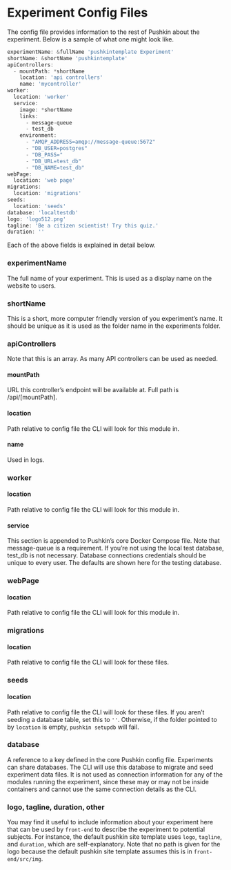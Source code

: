 # Experiment Config Files

The config file provides information to the rest of Pushkin about the experiment. Below is a sample of what one might look like.

```javascript
experimentName: &fullName 'pushkintemplate Experiment'
shortName: &shortName 'pushkintemplate'
apiControllers:
  - mountPath: *shortName
    location: 'api controllers'
    name: 'mycontroller'
worker:
  location: 'worker'
  service:
    image: *shortName
    links:
      - message-queue
      - test_db
    environment:
      - "AMQP_ADDRESS=amqp://message-queue:5672"
      - "DB_USER=postgres"
      - "DB_PASS="
      - "DB_URL=test_db"
      - "DB_NAME=test_db"
webPage:
  location: 'web page'
migrations:
  location: 'migrations'
seeds:
  location: 'seeds'
database: 'localtestdb'
logo: 'logo512.png'
tagline: 'Be a citizen scientist! Try this quiz.'
duration: ''
```

Each of the above fields is explained in detail below.

### experimentName

The full name of your experiment. This is used as a display name on the website to users.

### shortName

This is a short, more computer friendly version of you experiment’s name. It should be unique as it is used as the folder name in the experiments folder.

### apiControllers

Note that this is an array. As many API controllers can be used as needed.

#### mountPath

URL this controller’s endpoint will be available at. Full path is /api/\[mountPath\].

#### location

Path relative to config file the CLI will look for this module in.

#### name

Used in logs.

### worker

#### location

Path relative to config file the CLI will look for this module in.

#### service

This section is appended to Pushkin’s core Docker Compose file. Note that message-queue is a requirement. If you’re not using the local test database, test\_db is not necessary. Database connections credentials should be unique to every user. The defaults are shown here for the testing database.

### webPage

#### location

Path relative to config file the CLI will look for this module in.

### migrations

#### location

Path relative to config file the CLI will look for these files.

### seeds

#### location

Path relative to config file the CLI will look for these files. If you aren’t seeding a database table, set this to `''`. Otherwise, if the folder pointed to by `location` is empty, `pushkin setupdb` will fail.

### database

A reference to a key defined in the core Pushkin config file. Experiments can share databases. The CLI will use this database to migrate and seed experiment data files. It is not used as connection information for any of the modules running the experiment, since these may or may not be inside containers and cannot use the same connection details as the CLI.

### logo, tagline, duration, other

You may find it useful to include information about your experiment here that can be used by `front-end` to describe the experiment to potential subjects. For instance, the default pushkin site template uses `logo`, `tagline`, and `duration`, which are self-explanatory. Note that no path is given for the logo because the default pushkin site template assumes this is in `front-end/src/img`.

